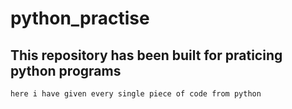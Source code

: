 # python_practise
## This repository has been built for praticing python programs
```
here i have given every single piece of code from python
```
